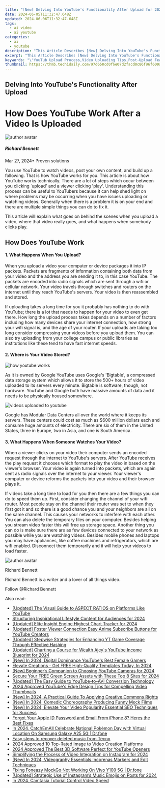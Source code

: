 ```yaml
---
title: "[New] Delving Into YouTube's Functionality After Upload for 2024"
date: 2024-06-05T11:32:47.648Z
updated: 2024-06-06T11:32:47.648Z
tags:
  - ai video
  - ai youtube
categories:
  - ai
  - youtube
description: "This Article Describes [New] Delving Into YouTube's Functionality After Upload for 2024"
excerpt: "This Article Describes [New] Delving Into YouTube's Functionality After Upload for 2024"
keywords: "\"YouTub Upload Process,Video Uploading Tips,Post-Upload Features,Editing on YouTube,Analyzing Video Performance,YouTube Video Optimization,Enhancing Post-Upload Experience\""
thumbnail: https://thmb.techidaily.com/97d650cd0f6e07d2facd0c86f96f609a10afc326cf6eb9f144fb267795cd5a9a.jpg
---
```


## Delving Into YouTube's Functionality After Upload

# How Does YouTube Work After a Video Is Uploaded

![author avatar](https://images.wondershare.com/filmora/article-images/richard-bennett.jpg)

##### Richard Bennett

 Mar 27, 2024• Proven solutions

You use YouTube to watch videos, post your own content, and build up a following. That is how YouTube works for you. This article is about how YouTube works technically. There are a lot of steps which occur between you clicking 'upload' and a viewer clicking 'play'. Understanding this process can be useful to YouTubers because it can help shed light on where problems may be occurring when you have issues uploading or watching videos. Generally when there is a problem it is on your end and there are multiple simple things you can do to fix it.

This article will explain what goes on behind the scenes when you upload a video, where that video really goes, and what happens when somebody clicks play.

## How Does YouTube Work

#### 1\. What Happens When You Upload?

When you upload a video your computer or device packages it into IP packets. Packets are fragments of information containing both data from your video and the address you are sending it to, in this case YouTube. The packets are encoded into radio signals which are sent through a wifi or cellular network. Your video travels through switches and routers on the internet until they reach YouTube's servers. Your video is then reassembled and stored.

If uploading takes a long time for you it probably has nothing to do with YouTube; there is a lot that needs to happen for your video to even get there. How long the upload process takes depends on a number of factors including how many devices share your internet connection, how strong your wifi signal is, and the age of your router. If your uploads are taking too long consider compressing your videos before you upload them. You can also try uploading from your college campus or public libraries as institutions like these tend to have fast internet speeds.

#### 2\. Where is Your Video Stored?

![how youtube works](https://images.wondershare.com/filmora/article-images/how-youtube-works.JPG)

As it is owned by Google YouTube uses Google's 'Bigtable', a compressed data storage system which allows it to store the 500+ hours of video uploaded to its servers every minute. Bigtable is software, though, not hardware. YouTube and Google both have massive amounts of data and it needs to be physically housed somewhere.

![videos uploaded to youtube](https://images.wondershare.com/filmora/article-images/videos-uploaded-to-youtube.jpg)

Google has Modular Data Centers all over the world where it keeps its servers. These centers could cost as much as $600 million dollars each and consume huge amounts of electricity. There are six of them in the United States, three in Europe, two in Asia, and one is South America.

#### 3\. What Happens When Someone Watches Your Video?

When a viewer clicks on your video their computer sends an encoded request through the internet to YouTube's servers. After YouTube receives the play request it chooses which format to play the video in based on the viewer's browser. Your video is again turned into packets, which are again sent as radio signals over the internet to your viewer. Your viewer's computer or device reforms the packets into your video and their browser plays it.

If videos take a long time to load for you then there are a few things you can do to speed them up. First, consider changing the channel of your wifi router. Most people stay on the channel their router was set to when they first got it and so there is a good chance you and your neighbors are all on the same channel. This causes your networks to interfere with each other. You can also delete the temporary files on your computer. Besides helping you stream video faster this will free up storage space. Another thing you can do is make sure there are as few devices connected to your network as possible while you are watching videos. Besides mobile phones and laptops you may have appliances, like coffee machines and refrigerators, which are wifi enabled. Disconnect them temporarily and it will help your videos to load faster.

![author avatar](https://images.wondershare.com/filmora/article-images/richard-bennett.jpg)

Richard Bennett

Richard Bennett is a writer and a lover of all things video.

Follow @Richard Bennett

<span class="atpl-alsoreadstyle">Also read:</span>
<div><ul>
<li><a href="https://facebook-video-footage.techidaily.com/updated-the-visual-guide-to-aspect-ratios-on-platforms-like-youtube/"><u>[Updated] The Visual Guide to ASPECT RATIOS on Platforms Like YouTube</u></a></li>
<li><a href="https://facebook-video-footage.techidaily.com/structuring-inspirational-lifestyle-content-for-audiences-for-2024/"><u>Structuring Inspirational Lifestyle Content for Audiences for 2024</u></a></li>
<li><a href="https://facebook-video-footage.techidaily.com/updated-elite-insight-engine-highest-chart-tracker-for-2024/"><u>[Updated] Elite Insight Engine  Highest Chart Tracker for 2024</u></a></li>
<li><a href="https://facebook-video-footage.techidaily.com/updated-foster-viewer-connection-easy-anime-subscribe-buttons-for-youtube-creators/"><u>[Updated] Foster Viewer Connection  Easy Anime Subscribe Buttons for YouTube Creators</u></a></li>
<li><a href="https://facebook-video-footage.techidaily.com/updated-stepwise-strategies-for-enhancing-yt-game-coverage-through-effective-hashing/"><u>[Updated] Stepwise Strategies for Enhancing YT Game Coverage Through Effective Hashing</u></a></li>
<li><a href="https://facebook-video-footage.techidaily.com/updated-charting-a-course-for-wealth-ajeys-youtube-income-blueprint-for-2024/"><u>[Updated] Charting a Course for Wealth  Ajey's YouTube Income Blueprint for 2024</u></a></li>
<li><a href="https://facebook-video-footage.techidaily.com/new-in-2024-digital-dominance-youtubes-best-female-gamers/"><u>[New] In 2024, Digital Dominance  YouTube's Best Female Gamers</u></a></li>
<li><a href="https://facebook-video-footage.techidaily.com/elevate-creations-get-free-high-quality-templates-today-in-2024/"><u>Elevate Creations - Get FREE High-Quality Templates Today, In 2024</u></a></li>
<li><a href="https://facebook-video-footage.techidaily.com/new-beginners-companion-to-choosing-youtube-cameras-for-2024/"><u>[New] Beginner’s Companion to Choosing YouTube Cameras for 2024</u></a></li>
<li><a href="https://facebook-video-footage.techidaily.com/secure-your-free-green-screen-assets-with-these-top-8-sites-for-2024/"><u>Secure Your FREE Green Screen Assets with These Top 8 Sites for 2024</u></a></li>
<li><a href="https://facebook-video-footage.techidaily.com/updated-the-easy-guide-to-youtube-to-avi-conversion-technology/"><u>[Updated] The Easy Guide to YouTube-to-AVI Conversion Technology</u></a></li>
<li><a href="https://facebook-video-footage.techidaily.com/2024-approved-youtubes-edge-design-tips-for-compelling-video-thumbnails/"><u>2024 Approved  YouTube's Edge  Design Tips for Compelling Video Thumbnails</u></a></li>
<li><a href="https://facebook-video-footage.techidaily.com/new-in-2024-a-practical-guide-to-applying-creative-commons-rights/"><u>[New] In 2024, A Practical Guide To Applying Creative Commons Rights</u></a></li>
<li><a href="https://facebook-video-footage.techidaily.com/new-in-2024-comedic-choreography-producing-funny-mock-films/"><u>[New] In 2024, Comedic Choreography  Producing Funny Mock Films</u></a></li>
<li><a href="https://facebook-video-footage.techidaily.com/new-in-2024-elevate-your-video-popularity-essential-seo-techniques-for-success/"><u>[New] In 2024, Elevate Your Video Popularity  Essential SEO Techniques for Success</u></a></li>
<li><a href="https://apple-account.techidaily.com/forgot-your-apple-id-password-and-email-from-iphone-8-heres-the-best-fixes-by-drfone-ios/"><u>Forgot Your Apple ID Password and Email From iPhone 8? Heres the Best Fixes</u></a></li>
<li><a href="https://change-location.techidaily.com/in-2024-catchemall-celebrate-national-pokemon-day-with-virtual-location-on-samsung-galaxy-a25-5g-drfone-by-drfone-virtual-android/"><u>In 2024, CatchEmAll Celebrate National Pokémon Day with Virtual Location On Samsung Galaxy A25 5G | Dr.fone</u></a></li>
<li><a href="https://phone-solutions.techidaily.com/easy-steps-to-recover-deleted-music-from-tecno-by-fonelab-android-recover-music/"><u>Easy steps to recover deleted music from Tecno</u></a></li>
<li><a href="https://ai-vdieo-software.techidaily.com/2024-approved-10-top-rated-image-to-video-creation-platforms/"><u>2024 Approved 10 Top-Rated Image to Video Creation Platforms</u></a></li>
<li><a href="https://youtube-help.techidaily.com/2024-approved-the-best-3d-software-perfect-for-youtube-openers/"><u>2024 Approved  The Best 3D Software  Perfect for YouTube Openers</u></a></li>
<li><a href="https://facebook-video-content.techidaily.com/simplifying-the-process-of-video-integration-on-instagram-for-2024/"><u>Simplifying the Process of Video Integration on Instagram for 2024</u></a></li>
<li><a href="https://remote-screen-capture.techidaily.com/new-in-2024-videography-essentials-incorenas-markers-and-edit-techniques/"><u>[New] In 2024, Videography Essentials  Incorenas Markers and Edit Techniques</u></a></li>
<li><a href="https://fake-location.techidaily.com/fixing-foneazy-mockgo-not-working-on-vivo-y100-5g-drfone-by-drfone-virtual-android/"><u>Fixing Foneazy MockGo Not Working On Vivo Y100 5G | Dr.fone</u></a></li>
<li><a href="https://instagram-clips.techidaily.com/updated-strategic-use-of-instagrams-music-emojis-on-posts-for-2024/"><u>[Updated] Strategic Use of Instagram’s Music Emojis on Posts for 2024</u></a></li>
<li><a href="https://video-ai-editor.techidaily.com/in-2024-camtasia-tutorial-control-video-speed/"><u>In 2024, Camtasia Tutorial Control Video Speed</u></a></li>
</ul></div>

<ins class="adsbygoogle"
      style="display:block"
      data-ad-client="ca-pub-7571918770474297"
      data-ad-slot="8358498916"
      data-ad-format="auto"
      data-full-width-responsive="true"></ins>